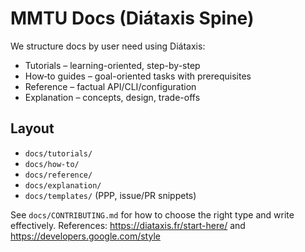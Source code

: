 # MMTU Docs (Diátaxis Spine)
We structure docs by user need using Diátaxis:
- Tutorials – learning-oriented, step-by-step
- How‑to guides – goal-oriented tasks with prerequisites
- Reference – factual API/CLI/configuration
- Explanation – concepts, design, trade-offs

## Layout
- `docs/tutorials/`
- `docs/how-to/`
- `docs/reference/`
- `docs/explanation/`
- `docs/templates/` (PPP, issue/PR snippets)

See `docs/CONTRIBUTING.md` for how to choose the right type and write effectively.
References: https://diataxis.fr/start-here/ and https://developers.google.com/style
